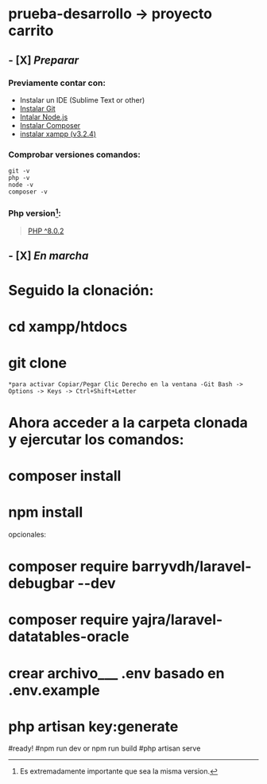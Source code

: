 # prueba-desarrollo -> proyecto carrito
## - [X] _Preparar_
### Previamente contar con:

+ Instalar un IDE (Sublime Text or other)
+ [Instalar Git](https://git-scm.com/download/win)
+ [Intalar Node.js](https://nodejs.org/en/)
+ [Instalar Composer](https://getcomposer.org/doc/00-intro.md#installation-windows)
+ [instalar xampp (v3.2.4)](https://www.apachefriends.org/es/index.html)

### Comprobar versiones comandos:
````
git -v
php -v
node -v
composer -v
````
### Php version[^1]:
> [PHP ^8.0.2](https://sourceforge.net/projects/xampp/files/XAMPP%20Windows/)

## - [X] _En marcha_

# Seguido la clonación:
# cd xampp/htdocs
# git clone <url>
    *para activar Copiar/Pegar Clic Derecho en la ventana -Git Bash -> Options -> Keys -> Ctrl+Shift+Letter
# Ahora acceder a la carpeta clonada y ejercutar los comandos:
# composer install
# npm install
opcionales:
# composer require barryvdh/laravel-debugbar --dev
# composer require yajra/laravel-datatables-oracle

# crear archivo___ .env  __basado en__  .env.example
# php artisan key:generate

#ready!
#npm run dev or npm run build
#php artisan serve

[^1]: Es extremadamente importante que sea la misma version.

